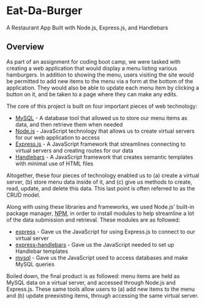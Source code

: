 # Eat-Da-Burger
A Restaurant App Built with Node.js, Express.js, and Handlebars

## Overview
As part of an assignment for coding boot camp, we were tasked with creating a web application that would display a menu listing various hamburgers. In addition to showing the menu, users visiting the site would be permitted to add new items to the menu via a form at the bottom of the application. They would also be able to update each menu item by clicking a button on it, and be taken to a page where they can make any edits.

The core of this project is built on four important pieces of web technology:

- [MySQL](https://www.mysql.com/) - A database tool that allowed us to store our menu items as data, and then retrieve them when needed
- [Node.js](https://nodejs.org/en/) - JavaScript technology that allows us to create virtual servers for our web application to access
- [Express.js](https://expressjs.com/) - A JavaScript framework that streamlines connecting to virtual servers and creating routes for our data
- [Handlebars](https://handlebarsjs.com/) - A JavaScript framework that creates semantic templates with minimal use of HTML files

Altogether, these four pieces of technology enabled us to (a) create a virtual server, (b) store menu data inside of it, and (c) give us methods to create, read, update, and delete this data. This last point is often referred to as the CRUD model.

Along with using these libraries and frameworks, we used Node.js' built-in package manager, [NPM](https://www.npmjs.com/), in order to install modules to help streamline a lot of the data submission and retrieval. These modules are as followed:

- [express](https://www.npmjs.com/package/express) - Gave us the JavaScript for using Express.js to connect to our virtual server
- [express-handlebars](https://www.npmjs.com/package/express-handlebars) - Gave us the JavaScript needed to set up Handlebar templates
- [mysql](https://www.npmjs.com/package/mysql) - Gave us the JavaScript used to access databases and make MySQL queries

Boiled down, the final product is as followed: menu items are held as MySQL data on a virtual server, and accessed through Node.js and Express.js. These same tools allow users to (a) add new items to the menu and (b) update preexisting items, through accessing the same virtual server.